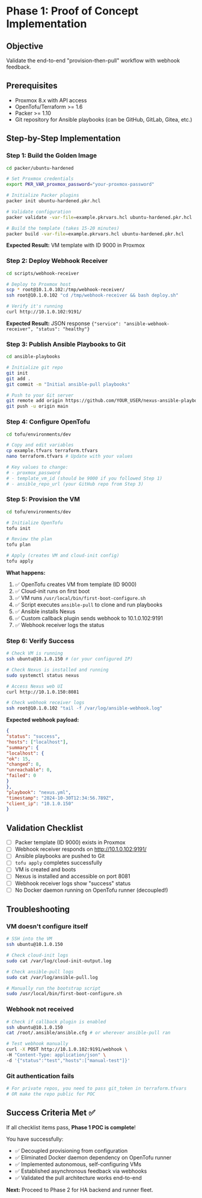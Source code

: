 # Phase 1: Proof of Concept Implementation

## Objective
Validate the end-to-end "provision-then-pull" workflow with webhook feedback.

## Prerequisites
- Proxmox 8.x with API access
- OpenTofu/Terraform >= 1.6
- Packer >= 1.10
- Git repository for Ansible playbooks (can be GitHub, GitLab, Gitea, etc.)

## Step-by-Step Implementation

### Step 1: Build the Golden Image

```bash
cd packer/ubuntu-hardened

# Set Proxmox credentials
export PKR_VAR_proxmox_password="your-proxmox-password"

# Initialize Packer plugins
packer init ubuntu-hardened.pkr.hcl

# Validate configuration
packer validate -var-file=example.pkrvars.hcl ubuntu-hardened.pkr.hcl

# Build the template (takes 15-20 minutes)
packer build -var-file=example.pkrvars.hcl ubuntu-hardened.pkr.hcl
```

**Expected Result:** VM template with ID 9000 in Proxmox

### Step 2: Deploy Webhook Receiver

```bash
cd scripts/webhook-receiver

# Deploy to Proxmox host
scp * root@10.1.0.102:/tmp/webhook-receiver/
ssh root@10.1.0.102 "cd /tmp/webhook-receiver && bash deploy.sh"

# Verify it's running
curl http://10.1.0.102:9191/
```

**Expected Result:** JSON response `{"service": "ansible-webhook-receiver", "status": "healthy"}`

### Step 3: Publish Ansible Playbooks to Git

```bash
cd ansible-playbooks

# Initialize git repo
git init
git add .
git commit -m "Initial ansible-pull playbooks"

# Push to your Git server
git remote add origin https://github.com/YOUR_USER/nexus-ansible-playbooks.git
git push -u origin main
```

### Step 4: Configure OpenTofu

```bash
cd tofu/environments/dev

# Copy and edit variables
cp example.tfvars terraform.tfvars
nano terraform.tfvars # Update with your values

# Key values to change:
# - proxmox_password
# - template_vm_id (should be 9000 if you followed Step 1)
# - ansible_repo_url (your GitHub repo from Step 3)
```

### Step 5: Provision the VM

```bash
cd tofu/environments/dev

# Initialize OpenTofu
tofu init

# Review the plan
tofu plan

# Apply (creates VM and cloud-init config)
tofu apply
```

**What happens:**
1. ✅ OpenTofu creates VM from template (ID 9000)
2. ✅ Cloud-init runs on first boot
3. ✅ VM runs `/usr/local/bin/first-boot-configure.sh`
4. ✅ Script executes `ansible-pull` to clone and run playbooks
5. ✅ Ansible installs Nexus
6. ✅ Custom callback plugin sends webhook to 10.1.0.102:9191
7. ✅ Webhook receiver logs the status

### Step 6: Verify Success

```bash
# Check VM is running
ssh ubuntu@10.1.0.150 # (or your configured IP)

# Check Nexus is installed and running
sudo systemctl status nexus

# Access Nexus web UI
curl http://10.1.0.150:8081

# Check webhook receiver logs
ssh root@10.1.0.102 "tail -f /var/log/ansible-webhook.log"
```

**Expected webhook payload:**
```json
{
"status": "success",
"hosts": ["localhost"],
"summary": {
"localhost": {
"ok": 15,
"changed": 8,
"unreachable": 0,
"failed": 0
}
},
"playbook": "nexus.yml",
"timestamp": "2024-10-30T12:34:56.789Z",
"client_ip": "10.1.0.150"
}
```

## Validation Checklist

- [ ] Packer template (ID 9000) exists in Proxmox
- [ ] Webhook receiver responds on http://10.1.0.102:9191/
- [ ] Ansible playbooks are pushed to Git
- [ ] `tofu apply` completes successfully
- [ ] VM is created and boots
- [ ] Nexus is installed and accessible on port 8081
- [ ] Webhook receiver logs show "success" status
- [ ] No Docker daemon running on OpenTofu runner (decoupled!)

## Troubleshooting

### VM doesn't configure itself
```bash
# SSH into the VM
ssh ubuntu@10.1.0.150

# Check cloud-init logs
sudo cat /var/log/cloud-init-output.log

# Check ansible-pull logs
sudo cat /var/log/ansible-pull.log

# Manually run the bootstrap script
sudo /usr/local/bin/first-boot-configure.sh
```

### Webhook not received
```bash
# Check if callback plugin is enabled
ssh ubuntu@10.1.0.150
cat /root/.ansible/ansible.cfg # or wherever ansible-pull ran

# Test webhook manually
curl -X POST http://10.1.0.102:9191/webhook \
-H "Content-Type: application/json" \
-d '{"status":"test","hosts":["manual-test"]}'
```

### Git authentication fails
```bash
# For private repos, you need to pass git_token in terraform.tfvars
# OR make the repo public for POC
```

## Success Criteria Met ✅

If all checklist items pass, **Phase 1 POC is complete**!

You have successfully:
- ✅ Decoupled provisioning from configuration
- ✅ Eliminated Docker daemon dependency on OpenTofu runner
- ✅ Implemented autonomous, self-configuring VMs
- ✅ Established asynchronous feedback via webhooks
- ✅ Validated the pull architecture works end-to-end

**Next:** Proceed to Phase 2 for HA backend and runner fleet.
